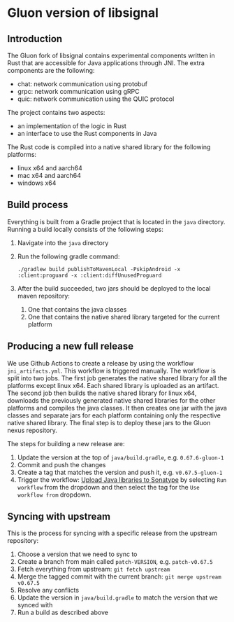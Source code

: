 Gluon version of libsignal
==========================

Introduction
------------

The Gluon fork of libsignal contains experimental components written in Rust that are accessible for
Java applications through JNI. The extra components are the following:

* chat: network communication using protobuf
* grpc: network communication using gRPC
* quic: network communication using the QUIC protocol

The project contains two aspects:

* an implementation of the logic in Rust
* an interface to use the Rust components in Java

The Rust code is compiled into a native shared library for the following platforms:

* linux x64 and aarch64
* mac x64 and aarch64
* windows x64

Build process
-------------

Everything is built from a Gradle project that is located in the `java` directory. Running a build
locally consists of the following steps:

1. Navigate into the `java` directory
2. Run the following gradle command:

    ```
    ./gradlew build publishToMavenLocal -PskipAndroid -x :client:proguard -x :client:diffUnusedProguard
    ```

3. After the build succeeded, two jars should be deployed to the local maven repository:
    1. One that contains the java classes
    2. One that contains the native shared library targeted for the current platform

Producing a new full release
----------------------------

We use Github Actions to create a release by using the workflow `jni_artifacts.yml`. This workflow is
triggered manually. The workflow is split into two jobs. The first job generates the native shared
library for all the platforms except linux x64. Each shared library is uploaded as an artifact. The
second job then builds the native shared library for linux x64, downloads the previously generated
native shared libraries for the other platforms and compiles the java classes. It then creates one jar
with the java classes and separate jars for each platform containing only the respective native shared
library. The final step is to deploy these jars to the Gluon nexus repository.

The steps for building a new release are:

1. Update the version at the top of `java/build.gradle`, e.g. `0.67.6-gluon-1`
2. Commit and push the changes
3. Create a tag that matches the version and push it, e.g. `v0.67.5-gluon-1`
4. Trigger the workflow: [Upload Java libraries to Sonatype](https://github.com/gluonhq/libsignal/actions/workflows/jni_artifacts.yml) by selecting `Run workflow` from the dropdown and then select the tag for
the `Use workflow from` dropdown.

Syncing with upstream
---------------------

This is the process for syncing with a specific release from the upstream repository:

1. Choose a version that we need to sync to
2. Create a branch from main called `patch-VERSION`, e.g. `patch-v0.67.5`
3. Fetch everything from upstream: `git fetch upstream`
4. Merge the tagged commit with the current branch: `git merge upstream v0.67.5`
5. Resolve any conflicts
6. Update the version in `java/build.gradle` to match the version that we synced with
7. Run a build as described above